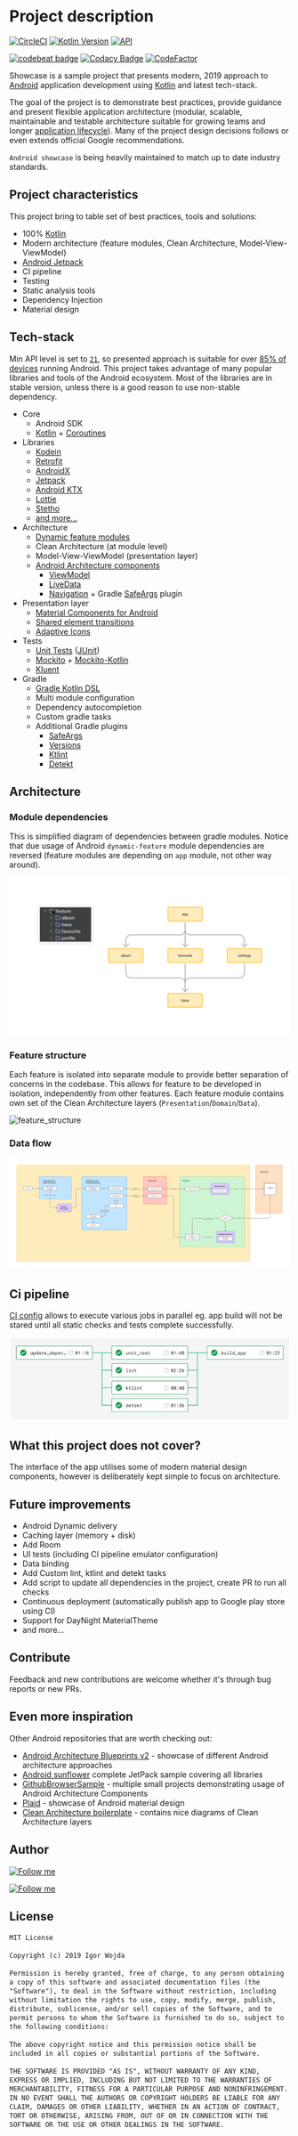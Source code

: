 # Project description
[![CircleCI](https://circleci.com/gh/igorwojda/android-showcase.svg?style=shield)](https://circleci.com/gh/igorwojda/android-showcase)
[![Kotlin Version](https://img.shields.io/badge/kotlin-1.3.41-blue.svg)](http://kotlinlang.org/)
[![API](https://img.shields.io/badge/API-21%2B-brightgreen.svg?style=flat)](https://android-arsenal.com/api?level=21)

[![codebeat badge](https://codebeat.co/badges/7f632064-0be5-450f-b29f-f0e1460582ab)](https://codebeat.co/projects/github-com-igorwojda-android-showcase-master)
[![Codacy Badge](https://api.codacy.com/project/badge/Grade/a7ef0746703e4c81b0e4af2c46e2885e)](https://app.codacy.com/app/igorwojda/android-showcase?utm_source=github.com&utm_medium=referral&utm_content=igorwojda/android-showcase&utm_campaign=Badge_Grade_Dashboard)
[![CodeFactor](https://www.codefactor.io/repository/github/igorwojda/android-showcase/badge)](https://www.codefactor.io/repository/github/igorwojda/android-showcase)


Showcase is a sample project that presents modern, 2019 approach to
[Android](https://en.wikipedia.org/wiki/Android_(operating_system)) application development using
[Kotlin](https://kotlinlang.org/) and latest tech-stack.

The goal of the project is to demonstrate best practices, provide guidance and present flexible application architecture
(modular, scalable, maintainable and testable architecture suitable for growing teams and longer
[application lifecycle](https://en.wikipedia.org/wiki/Application_lifecycle_management)). Many of the project design
decisions follows or even extends official Google recommendations.

`Android showcase` is being heavily maintained to match up to date industry standards.

## Project characteristics

This project bring to table set of best practices, tools and solutions:

* 100% [Kotlin](https://kotlinlang.org/)
* Modern architecture (feature modules, Clean Architecture, Model-View-ViewModel)
* [Android Jetpack](https://developer.android.com/jetpack)
* CI pipeline
* Testing
* Static analysis tools
* Dependency Injection
* Material design

## Tech-stack

Min API level is set to [`21`](https://android-arsenal.com/api?level=21), so presented approach is suitable for over
[85% of devices](https://developer.android.com/about/dashboards) running Android. This project takes advantage of many
popular libraries and tools of the Android ecosystem. Most of the libraries are in stable version, unless there is a
good reason to use non-stable dependency.

* Core
    * Android SDK
    * [Kotlin](https://kotlinlang.org/) + [Coroutines](https://kotlinlang.org/docs/reference/coroutines-overview.html)
* Libraries
    * [Kodein](https://kodein.org/Kodein-DI/)
    * [Retrofit](https://square.github.io/retrofit/)
    * [AndroidX](https://developer.android.com/jetpack/androidx)
    * [Jetpack](https://developer.android.com/jetpack)
    * [Android KTX](https://developer.android.com/kotlin/ktx)
    * [Lottie](http://airbnb.io/lottie)
    * [Stetho](http://facebook.github.io/stetho/)
    * [and more...](https://github.com/igorwojda/android-showcase/blob/master/buildSrc/src/main/kotlin/LibraryDependency.kt)
* Architecture
    * [Dynamic feature modules](https://developer.android.com/studio/projects/dynamic-delivery)
    * Clean Architecture (at module level)
    * Model-View-ViewModel (presentation layer)
    * [Android Architecture components](https://developer.android.com/topic/libraries/architecture)
        * [ViewModel](https://developer.android.com/topic/libraries/architecture/viewmodel)
        * [LiveData](https://developer.android.com/topic/libraries/architecture/livedata)
        * [Navigation](https://developer.android.com/jetpack/androidx/releases/navigation) + Gradle [SafeArgs](https://developer.android.com/guide/navigation/navigation-pass-data#Safe-args) plugin
* Presentation layer
    * [Material Components for Android](https://www.material.io/develop/android/)
    * [Shared element transitions](https://android-developers.googleblog.com/2018/02/continuous-shared-element-transitions.html)
    * [Adaptive Icons](https://developer.android.com/guide/practices/ui_guidelines/icon_design_adaptive)
* Tests
    * [Unit Tests](https://en.wikipedia.org/wiki/Unit_testing) ([JUnit](https://junit.org/junit4/))
    * [Mockito](https://github.com/mockito/mockito) + [Mockito-Kotlin](https://github.com/nhaarman/mockito-kotlin)
    * [Kluent](https://github.com/MarkusAmshove/Kluent)
* Gradle
    * [Gradle Kotlin DSL](https://docs.gradle.org/current/userguide/kotlin_dsl.html)
    * Multi module configuration
    * Dependency autocompletion
    * Custom gradle tasks
    * Additional Gradle plugins
        * [SafeArgs](https://developer.android.com/guide/navigation/navigation-pass-data#Safe-args)
        * [Versions](https://github.com/ben-manes/gradle-versions-plugin)
        * [Ktlint](https://github.com/JLLeitschuh/ktlint-gradle)
        * [Detekt](https://github.com/arturbosch/detekt#with-gradle)

## Architecture

### Module dependencies

This is simplified diagram of dependencies between gradle modules. Notice that due usage of Android
`dynamic-feature` module dependencies are reversed (feature modules are depending on `app` module, not other way
around).

![module_dependencies](https://github.com/igorwojda/android-showcase/blob/master/misc/image/module_dependencies.png?raw=true)

### Feature structure

Each feature is isolated into separate module to provide better separation of concerns in the codebase. This allows for
feature to be developed in isolation, independently from other features. Each feature module contains own set of the
Clean Architecture layers (`Presentation`/`Domain`/`Data`).

![feature_structure](https://github.com/igorwojda/android-showcase/blob/master/misc/image/feature_structure.png?raw=true)

### Data flow

![app_data_flow](https://github.com/igorwojda/android-showcase/blob/master/misc/image/app_data_flow.png?raw=true)

## Ci pipeline

[CI config](.circleci/config.yml) allows to execute various jobs in parallel eg. app build will not be stared until all
static checks and tests complete successfully.

![ci_pipeline.jpg](misc/image/ci_pipeline.jpg)

## What this project does not cover?
The interface of the app utilises some of modern material design components, however is deliberately kept simple to
focus on architecture.

## Future improvements

* Android Dynamic delivery
* Caching layer (memory + disk)
* Add Room
* UI tests (including CI pipeline emulator configuration)
* Data binding
* Add Custom lint, ktlint and detekt tasks
* Add script to update all dependencies in the project, create PR to run all checks
* Continuous deployment (automatically publish app to Google play store using CI)
* Support for DayNight MaterialTheme
* and more…

## Contribute
Feedback and new contributions are welcome whether it's through bug reports or new PRs.

## Even more inspiration

Other Android repositories that are worth checking out:

* [Android Architecture Blueprints v2](https://github.com/googlesamples/android-architecture) - showcase of different
  Android architecture approaches
* [Android sunflower](https://github.com/googlesamples/android-sunflower) complete JetPack sample covering all libraries
* [GithubBrowserSample](https://github.com/googlesamples/android-architecture-components) - multiple small projects
  demonstrating usage of Android Architecture Components
* [Plaid](https://github.com/android/plaid) - showcase of Android material design
* [Clean Architecture boilerplate](https://github.com/bufferapp/android-clean-architecture-boilerplate) - contains nice
  diagrams of Clean Architecture layers

## Author

[![Follow me](https://github.com/igorwojda/android-showcase/raw/master/misc/image/avatar.png)](https://twitter.com/igorwojda)

[![Follow me](https://img.shields.io/twitter/follow/igorwojda?style=social)](https://twitter.com/igorwojda)

## License
```
MIT License

Copyright (c) 2019 Igor Wojda

Permission is hereby granted, free of charge, to any person obtaining a copy of this software and associated documentation files (the "Software"), to deal in the Software without restriction, including without limitation the rights to use, copy, modify, merge, publish, distribute, sublicense, and/or sell copies of the Software, and to permit persons to whom the Software is furnished to do so, subject to the following conditions:

The above copyright notice and this permission notice shall be included in all copies or substantial portions of the Software.

THE SOFTWARE IS PROVIDED "AS IS", WITHOUT WARRANTY OF ANY KIND, EXPRESS OR IMPLIED, INCLUDING BUT NOT LIMITED TO THE WARRANTIES OF MERCHANTABILITY, FITNESS FOR A PARTICULAR PURPOSE AND NONINFRINGEMENT. IN NO EVENT SHALL THE AUTHORS OR COPYRIGHT HOLDERS BE LIABLE FOR ANY CLAIM, DAMAGES OR OTHER LIABILITY, WHETHER IN AN ACTION OF CONTRACT, TORT OR OTHERWISE, ARISING FROM, OUT OF OR IN CONNECTION WITH THE SOFTWARE OR THE USE OR OTHER DEALINGS IN THE SOFTWARE.
```

